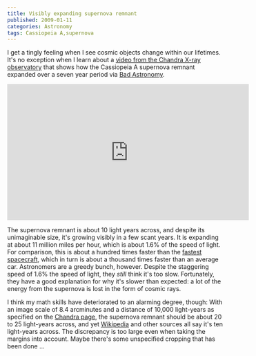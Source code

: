 ```yaml
---
title: Visibly expanding supernova remnant
published: 2009-01-11
categories: Astronomy
tags: Cassiopeia A,supernova
---
```


I get a tingly feeling when I see cosmic objects change within our lifetimes.  It's no
exception when I learn about a <a
href="https://chandra.harvard.edu/photo/2009/casa/">video from the Chandra X-ray
observatory</a> that shows how the Cassiopeia A supernova remnant expanded over a seven
year period via <a
href="https://slate.com/technology/2009/01/aas-4-supernova-expands-as-we-watch.html">Bad
Astronomy</a>.

<div class="embedded-video">
<iframe width="560" height="315" src="https://www.youtube.com/embed/VunToqmW9so" title="YouTube video player" frameborder="0" allow="accelerometer; autoplay; clipboard-write; encrypted-media; gyroscope; picture-in-picture; web-share" allowfullscreen></iframe>
</div>

<!--more-->

The supernova remnant is about 10 light years across, and despite its unimaginable size,
it's growing visibly in a few scant years.  It is expanding at about 11 million miles per
hour, which is about 1.6% of the speed of light.  For comparison, this is about a hundred
times faster than the <a
href="https://www.daviddarling.info/encyclopedia/F/fastest_spacecraft.html">fastest
spacecraft</a>, which in turn is about a thousand times faster than an average car.
Astronomers are a greedy bunch, however.  Despite the staggering speed of 1.6% the speed
of light, they <em>still</em> think it's too slow.  Fortunately, they have a good
explanation for why it's slower than expected: a lot of the energy from the supernova is
lost in the form of cosmic rays.

I think my math skills have deteriorated to an alarming degree, though: With an image
scale of 8.4 arcminutes and a distance of 10,000 light-years as specified on the <a
href="https://chandra.harvard.edu/photo/2009/casa/">Chandra page</a>, the supernova
remnant should be about 20 to 25 light-years across, and yet <a
href="https://en.wikipedia.org/wiki/Cassiopeia_A">Wikipedia</a> and other sources all say
it's ten light-years across.  The discrepancy is too large even when taking the margins
into account.  Maybe there's some unspecified cropping that has been done ...
